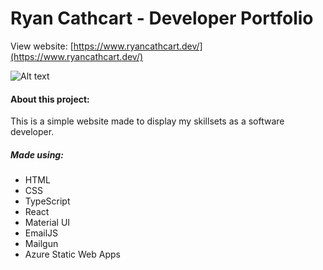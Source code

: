 # Ryan Cathcart - Developer Portfolio
View website: [https://www.ryancathcart.dev/](https://www.ryancathcart.dev/)

![Alt text](/dev-demo.gif)

#### About this project:
This is a simple website made to display my skillsets as a software developer.


##### Made using:
- HTML
- CSS
- TypeScript
- React
- Material UI
- EmailJS
- Mailgun
- Azure Static Web Apps